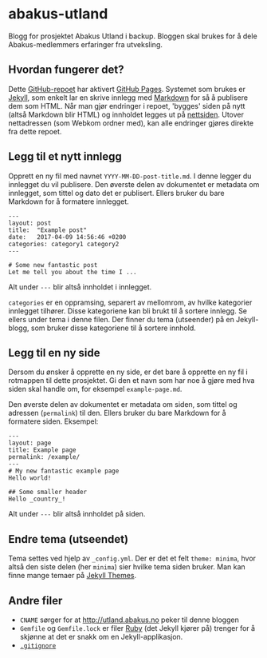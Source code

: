 # abakus-utland
Blogg for prosjektet Abakus Utland i backup. Bloggen skal brukes for å dele Abakus-medlemmers erfaringer fra utveksling.

## Hvordan fungerer det?
Dette [GitHub-repoet](https://help.github.com/articles/about-repositories/) har aktivert [GitHub Pages](https://pages.github.com/). Systemet som brukes er [Jekyll](http://jekyllrb.com), som enkelt lar en skrive innlegg med [Markdown](https://github.com/adam-p/markdown-here/wiki/Markdown-Cheatsheet) for så å publisere dem som HTML. Når man gjør endringer i repoet, 'bygges' siden på nytt (altså Markdown blir HTML) og innholdet legges ut på [nettsiden](http://utland.abakus.no). Utover nettadressen (som Webkom ordner med), kan alle endringer gjøres direkte fra dette repoet.

## Legg til et nytt innlegg
Opprett en ny fil med navnet `YYYY-MM-DD-post-title.md`. I denne legger du innlegget du vil publisere.
Den øverste delen av dokumentet er metadata om innlegget, som tittel og dato det er publisert. Ellers bruker du bare Markdown for å formatere innlegget.

    ---
    layout: post
    title:  "Example post"
    date:   2017-04-09 14:56:46 +0200
    categories: category1 category2
    ---

    # Some new fantastic post
    Let me tell you about the time I ... 

Alt under `---` blir altså innholdet i innlegget.

`categories` er en oppramsing, separert av mellomrom, av hvilke kategorier innlegget tilhører. Disse kategoriene kan bli brukt til å sortere innlegg. Se ellers under tema i denne filen. Der finner du tema (utseender) på en Jekyll-blogg, som bruker disse kategoriene til å sortere innhold.

## Legg til en ny side
Dersom du ønsker å opprette en ny side, er det bare å opprette en ny fil i rotmappen til dette prosjektet. Gi den et navn som har noe å gjøre med hva siden skal handle om, for eksempel `example-page.md`.

Den øverste delen av dokumentet er metadata om siden, som tittel og adressen (`permalink`) til den. Ellers bruker du bare Markdown for å formatere siden. Eksempel:

    ---
    layout: page
    title: Example page
    permalink: /example/
    ---
    # My new fantastic example page
    Hello world!
    
    ## Some smaller header
    Hello _country_!
    
Alt under `---` blir altså innholdet på siden.

## Endre tema (utseendet)
Tema settes ved hjelp av `_config.yml`. Der er det et felt `theme: minima`, hvor altså den siste delen (her `minima`) sier hvilke tema siden bruker. Man kan finne mange temaer på [Jekyll Themes](http://jekyllthemes.org/).

## Andre filer
* `CNAME` sørger for at http://utland.abakus.no peker til denne bloggen
* `Gemfile` og `Gemfile.lock` er filer [Ruby](https://www.ruby-lang.org/en/) (det Jekyll kjører på) trenger for å skjønne at det er snakk om en Jekyll-applikasjon.
* [`.gitignore`](https://git-scm.com/docs/gitignore)
